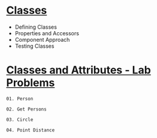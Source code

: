 # [Classes](https://softuni.bg/trainings/4227/js-advanced-september-2023#lesson-59482)
- Defining Classes
- Properties and Accessors
- Component Approach
- Testing Classes

# [Classes and Attributes - Lab Problems](https://judge.softuni.org/Contests/2768/Classes-and-Attributes-Lab)

    01. Person

    02. Get Persons

    03. Circle

    04. Point Distance
